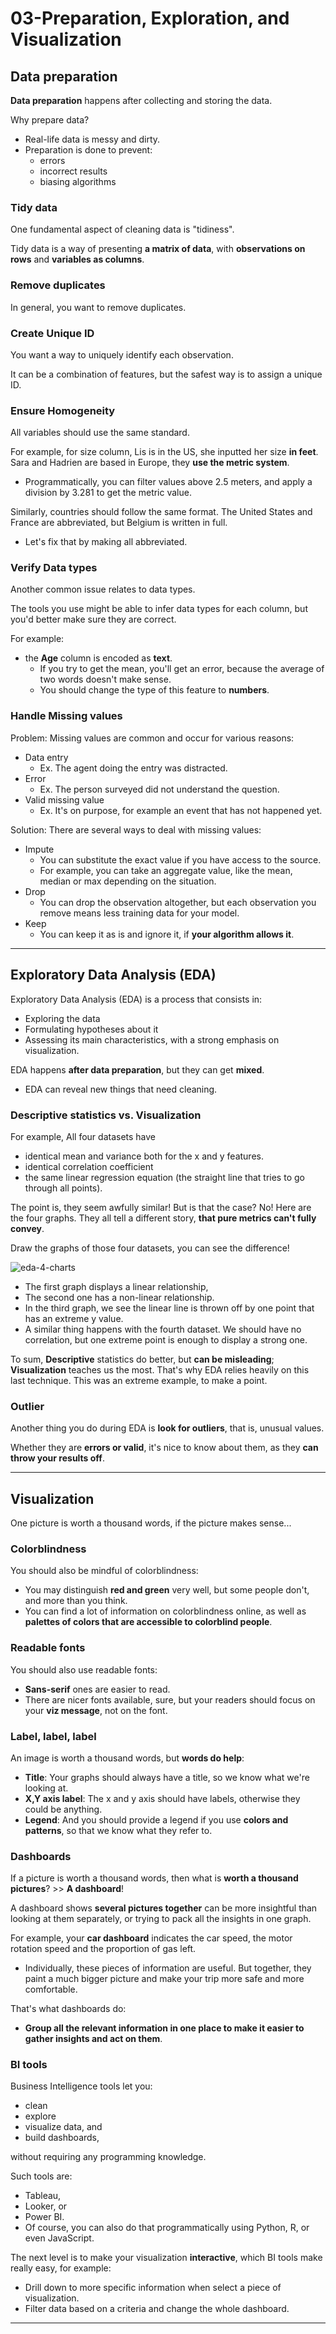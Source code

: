 # 03-Preparation, Exploration, and Visualization

## Data preparation

**Data preparation** happens after collecting and storing the data.

Why prepare data?

- Real-life data is messy and dirty.
- Preparation is done to prevent:
  - errors
  - incorrect results
  - biasing algorithms

### Tidy data

One fundamental aspect of cleaning data is "tidiness". 

Tidy data is a way of presenting **a matrix of data**, with **observations on rows** and **variables as columns**.

### Remove duplicates

In general, you want to remove duplicates. 

### Create Unique ID

You want a way to uniquely identify each observation.

It can be a combination of features, but the safest way is to assign a unique ID.

### Ensure Homogeneity

All variables should use the same standard.

For example, for size column, Lis is in the US, she inputted her size **in feet**. Sara and Hadrien are based in Europe, they **use the metric system**.

- Programmatically, you can filter values above 2.5 meters, and apply a division by 3.281 to get the metric value.

Similarly, countries should follow the same format. The United States and France are abbreviated, but Belgium is written in full. 

- Let's fix that by making all abbreviated.

### Verify Data types

Another common issue relates to data types.

The tools you use might be able to infer data types for each column, but you'd better make sure they are correct. 

For example:

- the **Age** column is encoded as **text**. 
  - If you try to get the mean, you'll get an error, because the average of two words doesn't make sense. 
  - You should change the type of this feature to **numbers**.

### Handle Missing values

Problem: Missing values are common and occur for various reasons: 

- Data entry
  - Ex. The agent doing the entry was distracted.
- Error
  - Ex. The person surveyed did not understand the question.
- Valid missing value
  - Ex. It's on purpose, for example an event that has not happened yet. 
  
Solution: There are several ways to deal with missing values: 

- Impute
  - You can substitute the exact value if you have access to the source. 
  - For example, you can take an aggregate value, like the mean, median or max depending on the situation. 
- Drop
  - You can drop the observation altogether, but each observation you remove means less training data for your model. 
- Keep
  - You can keep it as is and ignore it, if **your algorithm allows it**.

---

## Exploratory Data Analysis (EDA)

Exploratory Data Analysis (EDA) is a process that consists in: 

- Exploring the data 
- Formulating hypotheses about it
- Assessing its main characteristics, with a strong emphasis on visualization.

EDA happens **after data preparation**, but they can get **mixed**. 

- EDA can reveal new things that need cleaning.

### Descriptive statistics vs. Visualization

For example, All four datasets have 

- identical mean and variance both for the x and y features. 
- identical correlation coefficient
- the same linear regression equation (the straight line that tries to go through all points). 

The point is, they seem awfully similar! But is that the case?
No! Here are the four graphs. They all tell a different story, **that pure metrics can't fully convey**.

Draw the graphs of those four datasets, you can see the difference!

![eda-4-charts](./images/eda-4-charts.png)

- The first graph displays a linear relationship,
- The second one has a non-linear relationship.
- In the third graph, we see the linear line is thrown off by one point that has an extreme y value.
- A similar thing happens with the fourth dataset. We should have no correlation, but one extreme point is enough to display a strong one. 

To sum, **Descriptive** statistics do better, but **can be misleading**; 
**Visualization** teaches us the most. That's why EDA relies heavily on this last technique. This was an extreme example, to make a point.

### Outlier

Another thing you do during EDA is **look for outliers**, that is, unusual values. 

Whether they are **errors or valid**, it's nice to know about them, as they **can throw your results off**.

---

## Visualization

One picture is worth a thousand words, if the picture makes sense...

### Colorblindness

You should also be mindful of colorblindness: 

- You may distinguish **red and green** very well, but some people don't, and more than you think. 
- You can find a lot of information on colorblindness online, as well as **palettes of colors that are accessible to colorblind people**.

### Readable fonts

You should also use readable fonts: 

- **Sans-serif** ones are easier to read. 
- There are nicer fonts available, sure, but your readers should focus on your **viz message**, not on the font.

### Label, label, label

An image is worth a thousand words, but **words do help**: 

- **Title**: Your graphs should always have a title, so we know what we're looking at.
- **X,Y axis label**: The x and y axis should have labels, otherwise they could be anything.
- **Legend**: And you should provide a legend if you use **colors and patterns**, so that we know what they refer to.

### Dashboards

If a picture is worth a thousand words, then what is **worth a thousand pictures**? >> **A dashboard**!

A dashboard shows **several pictures together** can be more insightful than looking at them separately, or trying to pack all the insights in one graph. 

For example, your **car dashboard** indicates the car speed, the motor rotation speed and the proportion of gas left.

- Individually, these pieces of information are useful. But together, they paint a much bigger picture and make your trip more safe and more comfortable.

That's what dashboards do: 

- **Group all the relevant information in one place to make it easier to gather insights and act on them**. 

### BI tools

Business Intelligence tools let you:

- clean
- explore
- visualize data, and 
- build dashboards, 

without requiring any programming knowledge. 

Such tools are: 

- Tableau, 
- Looker, or 
- Power BI.
- Of course, you can also do that programmatically using Python, R, or even JavaScript.

The next level is to make your visualization **interactive**, which BI tools make really easy, for example:

- Drill down to more specific information when select a piece of visualization.
- Filter data based on a criteria and change the whole dashboard.

---
